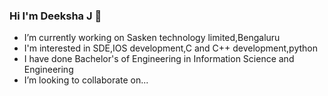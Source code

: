 ### Hi I'm Deeksha J 👋
- I’m currently working on Sasken technology limited,Bengaluru
- I'm interested in SDE,IOS development,C and C++ development,python
- I have done Bachelor's of Engineering in Information Science and Engineering
- I’m looking to collaborate on...
<!--
**Deekshaj123/Deekshaj123** is a ✨ _special_ ✨ repository because its `README.md` (this file) appears on your GitHub profile.

Here are some ideas to get you started:

